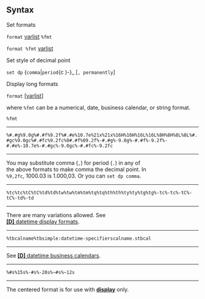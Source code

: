 ## Syntax

Set formats

`format`
[varlist](http://www.stata.com/help.cgi?varlist)
`%fmt`

`format %fmt`
[varlist](http://www.stata.com/help.cgi?varlist)

Set style of decimal point

`set dp` {`comma`\|`period`<span
options=")-">{c )-}_ \[`, permanently`\]

Display long formats

`format`
\[[varlist](http://www.stata.com/help.cgi?varlist)\]

where `%fmt` can be a numerical, date, business calendar, or string
format.

`%fmt`

------------------------------------------------------------------------

`%#.#g%9.0g%#.#f%9.2f%#.#e%10.7e%21x%21x%16H%16H%16L%16L%8H%8H%8L%8L%#.#gc%9.0gc%#.#fc%9.2fc%0#.#f%09.2f%-#.#g%-9.0g%-#.#f%-9.2f%-#.#e%-10.7e%-#.#gc%-9.0gc%-#.#fc%-9.2fc`

------------------------------------------------------------------------

You may substitute comma (`,`) for period (`.`) in any of  
the above formats to make comma the decimal point. In  
`%9,2fc`, 1000.03 is 1.000,03. Or you can `set dp comma`.

------------------------------------------------------------------------

`%tc%tc%tC%tC%td%td%tw%tw%tm%tm%tq%tq%th%th%ty%ty%tg%tg%-tc%-tc%-tC%-tC%-td%-td`

------------------------------------------------------------------------

There are many variations allowed. See  
[<strong>[D]</strong> datetime display formats](http://www.stata.com/help.cgi?datetime_display_formats).

------------------------------------------------------------------------

`%tbcalname%tbsimple:datetime-specifierscalname.stbcal`

------------------------------------------------------------------------

See
[<strong>[D]</strong> datetime business calendars](http://www.stata.com/help.cgi?datetime_business_calendars).

------------------------------------------------------------------------

`%#s%15s%-#s%-20s%~#s%~12s`

------------------------------------------------------------------------

The centered format is for use with
[<strong>display</strong>](http://www.stata.com/help.cgi?display)
only.
